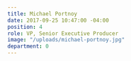 ```yaml
---
title: Michael Portnoy
date: 2017-09-25 10:47:00 -04:00
position: 4
role: VP, Senior Executive Producer
image: "/uploads/michael-portnoy.jpg"
department: 0
---
```

